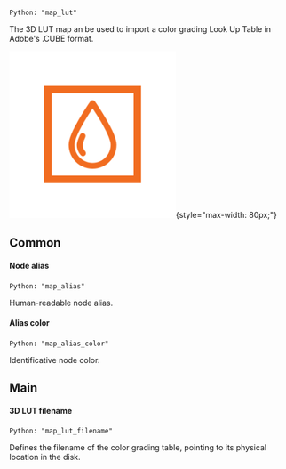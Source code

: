 `Python: "map_lut"`

The 3D LUT map an be used to import a color grading Look Up Table in Adobe's .CUBE format.

![Icon](map_lut_swatch.png "Icon"){style="max-width: 80px;"}

## Common

#### Node alias
`Python: "map_alias"`

Human-readable node alias.

#### Alias color
`Python: "map_alias_color"`

Identificative node color.

## Main

#### 3D LUT filename
`Python: "map_lut_filename"`

Defines the filename of the color grading table, pointing to its physical location in the disk.

